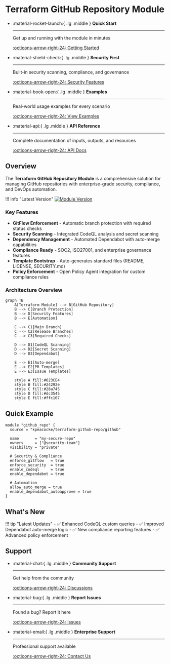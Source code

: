 # Terraform GitHub Repository Module

<div class="grid cards" markdown>

-   :material-rocket-launch:{ .lg .middle } __Quick Start__

    ---

    Get up and running with the module in minutes

    [:octicons-arrow-right-24: Getting Started](getting-started/installation.md)

-   :material-shield-check:{ .lg .middle } __Security First__

    ---

    Built-in security scanning, compliance, and governance

    [:octicons-arrow-right-24: Security Features](user-guide/security-features.md)

-   :material-book-open:{ .lg .middle } __Examples__

    ---

    Real-world usage examples for every scenario

    [:octicons-arrow-right-24: View Examples](examples/basic.md)

-   :material-api:{ .lg .middle } __API Reference__

    ---

    Complete documentation of inputs, outputs, and resources

    [:octicons-arrow-right-24: API Docs](api/inputs.md)

</div>

## Overview

The **Terraform GitHub Repository Module** is a comprehensive solution for managing GitHub repositories with enterprise-grade security, compliance, and DevOps automation.

!!! info "Latest Version"
    [![Module Version](https://img.shields.io/badge/dynamic/json?url=https%3A%2F%2Fregistry.terraform.io%2Fv1%2Fmodules%2Fkpeacocke%2Fterraform-github-repo&query=%24.version&label=version&logo=terraform&logoColor=white&color=623CE4)](https://registry.terraform.io/modules/kpeacocke/terraform-github-repo/latest)

### Key Features

- **GitFlow Enforcement** - Automatic branch protection with required status checks
- **Security Scanning** - Integrated CodeQL analysis and secret scanning  
- **Dependency Management** - Automated Dependabot with auto-merge capabilities
- **Compliance Ready** - SOC2, ISO27001, and enterprise governance features
- **Template Bootstrap** - Auto-generates standard files (README, LICENSE, SECURITY.md)
- **Policy Enforcement** - Open Policy Agent integration for custom compliance rules

### Architecture Overview

```mermaid
graph TB
    A[Terraform Module] --> B[GitHub Repository]
    B --> C[Branch Protection]
    B --> D[Security Features]
    B --> E[Automation]
    
    C --> C1[Main Branch]
    C --> C2[Release Branches]
    C --> C3[Required Checks]
    
    D --> D1[CodeQL Scanning]
    D --> D2[Secret Scanning]
    D --> D3[Dependabot]
    
    E --> E1[Auto-merge]
    E --> E2[PR Templates] 
    E --> E3[Issue Templates]
    
    style A fill:#623CE4
    style B fill:#24292e
    style C fill:#28a745
    style D fill:#dc3545
    style E fill:#ffc107
```

## Quick Example

```hcl title="main.tf"
module "github_repo" {
  source = "kpeacocke/terraform-github-repo/github"
  
  name       = "my-secure-repo"
  owners     = ["@security-team"]
  visibility = "private"
  
  # Security & Compliance
  enforce_gitflow   = true
  enforce_security  = true  
  enable_codeql     = true
  enable_dependabot = true
  
  # Automation
  allow_auto_merge = true
  enable_dependabot_autoapprove = true
}
```

## What's New

!!! tip "Latest Updates"
    - ✅ Enhanced CodeQL custom queries
    - ✅ Improved Dependabot auto-merge logic
    - ✅ New compliance reporting features
    - ✅ Advanced policy enforcement

## Support

<div class="grid cards" markdown>

-   :material-chat:{ .lg .middle } __Community Support__

    ---

    Get help from the community

    [:octicons-arrow-right-24: Discussions](https://github.com/kpeacocke/terraform-github-repo/discussions)

-   :material-bug:{ .lg .middle } __Report Issues__

    ---

    Found a bug? Report it here

    [:octicons-arrow-right-24: Issues](https://github.com/kpeacocke/terraform-github-repo/issues)

-   :material-email:{ .lg .middle } __Enterprise Support__

    ---

    Professional support available

    [:octicons-arrow-right-24: Contact Us](mailto:kpeacocke@users.noreply.github.com)

</div>
